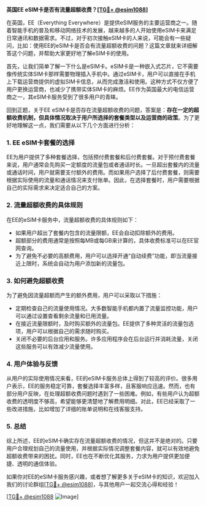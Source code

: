 **英国EE eSIM卡是否有流量超额收费？[[TG💪+ @esim1088](https://t.me/s/esim1088)]**

在英国，EE（Everything Everywhere）是提供eSIM服务的主要运营商之一。随着智能手机的普及和移动网络技术的发展，越来越多的人开始使用eSIM卡来满足日常通讯和数据需求。不过，对于初次接触eSIM卡的人来说，可能会有一些疑问，比如：使用EE的eSIM卡是否会有流量超额收费的问题？这篇文章就来详细解答这个问题，并帮助大家更好地了解eSIM卡的使用。

首先，让我们简单了解一下什么是eSIM卡。eSIM卡是一种嵌入式芯片，它不需要像传统实体SIM卡那样需要物理插入手机中。通过eSIM卡，用户可以直接在手机上下载运营商提供的虚拟SIM卡信息，从而完成激活和使用。这种方式不仅方便了用户更换运营商，也减少了携带实体SIM卡的麻烦。EE作为英国最大的电信运营商之一，其eSIM卡服务受到了很多用户的青睐。

回到正题，关于EE eSIM卡是否存在流量超额收费的问题，答案是：**存在一定的超额收费机制，但具体情况取决于用户所选择的套餐类型以及运营商的政策**。为了更好地理解这一点，我们需要从以下几个方面进行分析：

### 1. EE eSIM卡套餐的选择

EE为用户提供了多种套餐选择，包括预付费套餐和后付费套餐。对于预付费套餐来说，用户通常会先购买一定额度的流量包或者通话时长。一旦超出套餐内的流量或通话时间，用户就需要支付额外的费用。而如果用户选择了后付费套餐，则需要根据实际使用的流量和通话情况来支付账单。因此，在选择套餐时，用户需要根据自己的实际需求来决定适合自己的方案。

### 2. 流量超额收费的具体规则

在EE的eSIM卡服务中，流量超额收费的具体规则如下：
- 如果用户超出了套餐内包含的流量限额，EE会自动扣除额外的费用。
- 超额部分的费用通常是按照每MB或每GB来计算的，具体收费标准可以在EE官网查询。
- 为了避免不必要的高额费用，用户可以选择开通“自动续费”功能，即当流量接近上限时，系统会自动为用户添加新的流量包。

### 3. 如何避免超额收费

为了避免因流量超额而产生的额外费用，用户可以采取以下措施：
- 定期检查自己的流量使用情况。大多数智能手机都内置了流量监控功能，用户可以通过设置查看剩余流量和已用流量。
- 在接近流量限额时，及时购买额外的流量包。EE提供了多种灵活的流量包选项，用户可以根据自己的需求随时购买。
- 关闭不必要的后台应用和服务。许多应用程序会在后台运行并消耗流量，关闭这些服务可以有效减少流量使用。

### 4. 用户体验与反馈

从用户的实际使用情况来看，EE的eSIM卡服务总体上得到了较高的评价。很多用户表示，EE的服务稳定可靠，套餐选择丰富多样，且客服响应迅速。然而，也有部分用户反映，在处理超额收费问题时遇到了一些困难。例如，有些用户认为超额收费的透明度不够高，希望能够更清楚地了解费用明细。对此，EE已经采取了一些改进措施，比如增加了详细的账单说明和在线客服支持。

### 5. 总结

综上所述，EE的eSIM卡确实存在流量超额收费的情况，但这并不是绝对的。只要用户合理规划自己的流量使用，并根据实际情况调整套餐内容，就可以有效地避免超额收费带来的困扰。同时，EE也在不断优化其服务，力求为用户提供更加便捷、透明的通信体验。

如果你对EE的eSIM卡服务感兴趣，或者想了解更多关于eSIM卡的知识，欢迎加入我们的讨论群组[[TG💪+ @esim1088](https://t.me/s/esim1088)]，与其他用户一起交流心得和经验！

[[TG💪+ @esim1088](https://t.me/s/esim1088) ![Image](https://i.postimg.cc/4NQfJmqS/Snipaste-2025-05-13-00-14-12.png)]